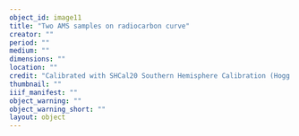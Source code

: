 ```yaml
---
object_id: image11
title: "Two AMS samples on radiocarbon curve"
creator: ""
period: ""
medium: ""
dimensions: ""
location: ""
credit: "Calibrated with SHCal20 Southern Hemisphere Calibration (Hogg et al. 2020)"
thumbnail: ""
iiif_manifest: ""
object_warning: ""
object_warning_short: ""
layout: object
---
```



